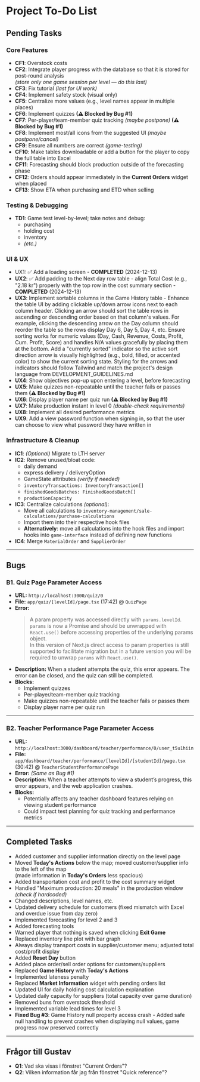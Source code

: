 # Project To-Do List

## Pending Tasks

### Core Features

- **CF1**: Overstock costs
- **CF2**: Integrate player progress with the database so that it is stored for post-round analysis  
  _(store only one game session per level — do this last)_
- **CF3**: Fix tutorial _(last for UI work)_
- **CF4**: Implement safety stock (visual only)
- **CF5**: Centralize more values (e.g., level names appear in multiple places)
- **CF6**: Implement quizzes **(⚠ Blocked by Bug #1)**
- **CF7**: Per-player/team-member quiz tracking _(maybe postpone)_ **(⚠ Blocked by Bug #1)**
- **CF8**: Implement most/all icons from the suggested UI _(maybe postpone/cancel)_
- **CF9**: Ensure all numbers are correct _(game-testing)_
- **CF10**: Make tables downloadable or add a button for the player to copy the full table into Excel
- **CF11**: Forecasting should block production outside of the forecasting phase
- **CF12**: Orders should appear immediately in the **Current Orders** widget when placed
- **CF13**: Show ETA when purchasing and ETD when selling

### Testing & Debugging

- **TD1**: Game test level-by-level; take notes and debug:
  - purchasing
  - holding cost
  - inventory
  - _(etc.)_

### UI & UX

- UX1: ✅ Add a loading screen - **COMPLETED** (2024-12-13)
- **UX2**: ✅ Add padding to the Next day row table - align Total Cost (e.g., "2.18 kr") properly with the top row in the cost summary section - **COMPLETED** (2024-12-13)
- **UX3**: Implement sortable columns in the Game History table - Enhance the table UI by adding clickable up/down arrow icons next to each column header. Clicking an arrow should sort the table rows in ascending or descending order based on that column's values. For example, clicking the descending arrow on the Day column should reorder the table so the rows display Day 6, Day 5, Day 4, etc. Ensure sorting works for numeric values (Day, Cash, Revenue, Costs, Profit, Cum. Profit, Score) and handles N/A values gracefully by placing them at the bottom. Add a "currently sorted" indicator so the active sort direction arrow is visually highlighted (e.g., bold, filled, or accented color) to show the current sorting state. Styling for the arrows and indicators should follow Tailwind and match the project's design language from DEVELOPMENT_GUIDELINES.md
- **UX4**: Show objectives pop-up upon entering a level, before forecasting
- **UX5**: Make quizzes non-repeatable until the teacher fails or passes them **(⚠ Blocked by Bug #1)**
- **UX6**: Display player name per quiz run **(⚠ Blocked by Bug #1)**
- **UX7**: Make production instant in level 0 _(double-check requirements)_
- **UX8**: Implement all desired performance metrics
- **UX9**: Add a view password function when signing in, so that the user can choose to view what password they have written in

### Infrastructure & Cleanup

- **IC1**: _(Optional)_ Migrate to LTH server
- **IC2**: Remove unused/bloat code:
  - daily demand
  - express delivery / deliveryOption
  - GameState attributes _(verify if needed)_
  - `inventoryTransactions: InventoryTransaction[]`
  - `finishedGoodsBatches: FinishedGoodsBatch[]`
  - `productionCapacity`
- **IC3**: Centralize calculations _(optional)_:
  - Move all calculations to `inventory-management/sale-calculations/purchase-calculations`
  - Import them into their respective hook files
  - **Alternatively**: move all calculations into the hook files and import hooks into `game-interface` instead of defining new functions
- **IC4**: Merge `MaterialOrder` and `SupplierOrder`

---

## Bugs

### B1. Quiz Page Parameter Access

- **URL:** `http://localhost:3000/quiz/0`
- **File:** `app/quiz/[levelId]/page.tsx` (17:42) @ `QuizPage`
- **Error:**
  > A param property was accessed directly with `params.levelId`. `params` is now a Promise and should be unwrapped with `React.use()` before accessing properties of the underlying params object.  
  > In this version of Next.js direct access to param properties is still supported to facilitate migration but in a future version you will be required to unwrap `params` with `React.use()`.
- **Description:** When a student attempts the quiz, this error appears. The error can be closed, and the quiz can still be completed.
- **Blocks:**
  - Implement quizzes
  - Per-player/team-member quiz tracking
  - Make quizzes non-repeatable until the teacher fails or passes them
  - Display player name per quiz run

---

### B2. Teacher Performance Page Parameter Access

- **URL:** `http://localhost:3000/dashboard/teacher/performance/0/user_t5u1hiin`
- **File:** `app/dashboard/teacher/performance/[levelId]/[studentId]/page.tsx` (30:42) @ `TeacherStudentPerformancePage`
- **Error:** _(Same as Bug #1)_
- **Description:** When a teacher attempts to view a student’s progress, this error appears, and the web application crashes.
- **Blocks:**
  - Potentially affects any teacher dashboard features relying on viewing student performance
  - Could impact test planning for quiz tracking and performance metrics

---

## Completed Tasks

- Added customer and supplier information directly on the level page
- Moved **Today's Actions** below the map; moved customer/supplier info to the left of the map  
  (made information in **Today's Orders** less spacious)
- Added transportation cost and profit to the cost summary widget
- Handled "Maximum production: 20 meals" in the production window _(check if hardcoded)_
- Changed descriptions, level names, etc.
- Updated delivery schedule for customers (fixed mismatch with Excel and overdue issue from day zero)
- Implemented forecasting for level 2 and 3
- Added forecasting tools
- Warned player that nothing is saved when clicking **Exit Game**
- Replaced inventory line plot with bar graph
- Always display transport costs in supplier/customer menu; adjusted total cost/profit display
- Added **Reset Day** button
- Added place order/sell order options for customers/suppliers
- Replaced **Game History** with **Today's Actions**
- Implemented lateness penalty
- Replaced **Market Information** widget with pending orders list
- Updated UI for daily holding cost calculation explanation
- Updated daily capacity for suppliers (total capacity over game duration)
- Removed buns from overstock threshold
- Implemented variable lead times for level 3
- **Fixed Bug #3**: Game History null property access crash - Added safe null handling to prevent crashes when displaying null values, game progress now preserved correctly

---

## Frågor till Gustav

- **Q1**: Vad ska visas i fönstret "Current Orders"?
- **Q2**: Vilken information får jag från fönstret "Quick reference"?
